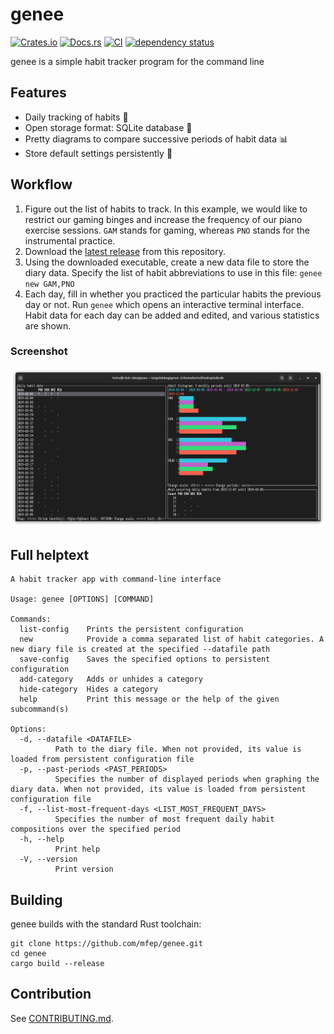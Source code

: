# genee

[![Crates.io](https://img.shields.io/crates/v/genee.svg)](https://crates.io/crates/genee)
[![Docs.rs](https://docs.rs/genee/badge.svg)](https://docs.rs/genee)
[![CI](https://github.com/mfep/genee/workflows/CI/badge.svg)](https://github.com/mfep/genee/actions)
[![dependency status](https://deps.rs/repo/github/mfep/genee/status.svg)](https://deps.rs/repo/github/mfep/genee)

genee is a simple habit tracker program for the command line

## Features
- Daily tracking of habits 📅
- Open storage format: SQLite database 📄
- Pretty diagrams to compare successive periods of habit data 📊
- Store default settings persistently 💾

## Workflow

1. Figure out the list of habits to track. In this example, we would like to restrict
   our gaming binges and increase the frequency of our piano exercise sessions.
   `GAM` stands for gaming, whereas `PNO` stands for the instrumental practice.
2. Download the [latest release](https://github.com/mfep/genee/releases/latest) from this repository.
3. Using the downloaded executable, create a new data file to store the diary data.
   Specify the list of habit abbreviations to use in this file: `genee new GAM,PNO`
4. Each day, fill in whether you practiced the particular habits the previous day or not.
   Run `genee` which opens an interactive terminal interface. Habit data for each day can be
   added and edited, and various statistics are shown.

### Screenshot

![A screenshot of the main genee interface](./docs/screenshot.png)

## Full helptext

```
A habit tracker app with command-line interface

Usage: genee [OPTIONS] [COMMAND]

Commands:
  list-config    Prints the persistent configuration
  new            Provide a comma separated list of habit categories. A new diary file is created at the specified --datafile path
  save-config    Saves the specified options to persistent configuration
  add-category   Adds or unhides a category
  hide-category  Hides a category
  help           Print this message or the help of the given subcommand(s)

Options:
  -d, --datafile <DATAFILE>
          Path to the diary file. When not provided, its value is loaded from persistent configuration file
  -p, --past-periods <PAST_PERIODS>
          Specifies the number of displayed periods when graphing the diary data. When not provided, its value is loaded from persistent configuration file
  -f, --list-most-frequent-days <LIST_MOST_FREQUENT_DAYS>
          Specifies the number of most frequent daily habit compositions over the specified period
  -h, --help
          Print help
  -V, --version
          Print version
```

## Building

genee builds with the standard Rust toolchain:

```
git clone https://github.com/mfep/genee.git
cd genee
cargo build --release
```

## Contribution

See [CONTRIBUTING.md](CONTRIBUTING.md).

